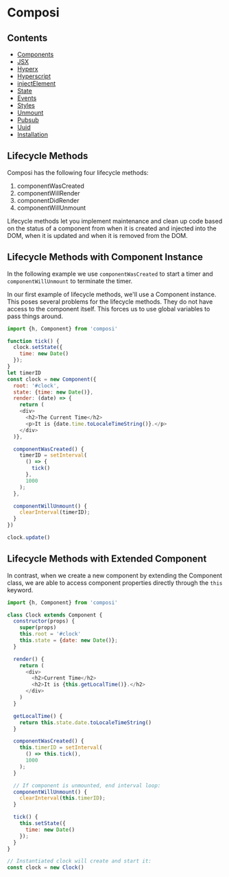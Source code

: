 Composi
=======

Contents
--------
- [Components](./components.md)
- [JSX](./jsx.md)
- [Hyperx](./hyperx.md)
- [Hyperscript](./hyperscript.md)
- [injectElement](./injectElement.md)
- [State](./state.md)
- [Events](./events.md)
- [Styles](./styles.md)
- [Unmount](./unmount.md)
- [Pubsub](./pubsub.md)
- [Uuid](./uuid.md)
- [Installation](../README.md)

Lifecycle Methods
-----------------

Composi has the following four lifecycle methods:

1. componentWasCreated
2. componentWillRender
3. componentDidRender
4. componentWillUnmount

Lifecycle methods let you implement maintenance and clean up code based on the status of a component from when it is created and injected into the DOM, when it is updated and when it is removed from the DOM.

Lifecycle Methods with Component Instance
-----------------------------------------

In the following example we use `componentWasCreated` to start a timer and `componentWillUnmount` to terminate the timer.

In our first example of lifecycle methods, we'll use a Component instance. This poses several problems for the lifecycle methods. They do not have access to the component itself. This forces us to use global variables to pass things around.

```javascript
import {h, Component} from 'composi'

function tick() {
  clock.setState({
    time: new Date()
  });
}
let timerID
const clock = new Component({
  root: '#clock',
  state: {time: new Date()},
  render: (date) => {
    return (
    <div>
      <h2>The Current Time</h2>
      <p>It is {date.time.toLocaleTimeString()}.</p>
    </div>
  )},

  componentWasCreated() {
    timerID = setInterval(
      () => {
        tick()
      },
      1000
    );
  },

  componentWillUnmount() {
    clearInterval(timerID);
  }
})

clock.update()
```

Lifecycle Methods with Extended Component
-----------------------------------------

In contrast, when we create a new component by extending the Component class, we are able to access component properties directly through the `this` keyword.

```javascript
import {h, Component} from 'composi'

class Clock extends Component {
  constructor(props) {
    super(props)
    this.root = '#clock'
    this.state = {date: new Date()};
  }

  render() {
    return (
      <div>
        <h2>Current Time</h2>
        <h2>It is {this.getLocalTime()}.</h2>
      </div>
    )
  }

  getLocalTime() {
    return this.state.date.toLocaleTimeString()
  }

  componentWasCreated() {
    this.timerID = setInterval(
      () => this.tick(),
      1000
    );
  }

  // If component is unmounted, end interval loop:
  componentWillUnmount() {
    clearInterval(this.timerID);
  }

  tick() {
    this.setState({
      time: new Date()
    });
  }
}

// Instantiated clock will create and start it:
const clock = new Clock()
```
